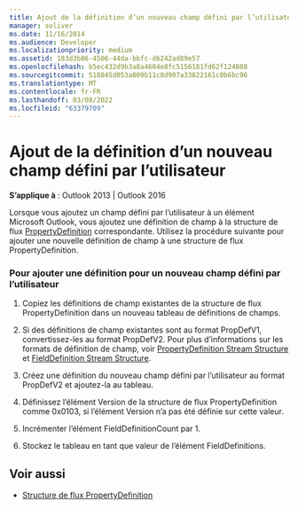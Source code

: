 ```yaml
---
title: Ajout de la définition d’un nouveau champ défini par l’utilisateur
manager: soliver
ms.date: 11/16/2014
ms.audience: Developer
ms.localizationpriority: medium
ms.assetid: 183d3b86-4506-44da-bbfc-d6242ad89e57
ms.openlocfilehash: b5ec432d9b3a8a4604e8fc5156181fd62f124808
ms.sourcegitcommit: 518845d053a009b11c8d907a33822161c0b6bc96
ms.translationtype: MT
ms.contentlocale: fr-FR
ms.lasthandoff: 03/08/2022
ms.locfileid: "63379709"
---
```

# <a name="add-a-definition-for-a-new-user-defined-field"></a>Ajout de la définition d’un nouveau champ défini par l’utilisateur
 
**S’applique à** : Outlook 2013 | Outlook 2016 
  
Lorsque vous ajoutez un champ défini par l’utilisateur à un élément Microsoft Outlook, vous ajoutez une définition de champ à la structure de flux [PropertyDefinition](propertydefinition-stream-structure.md) correspondante. Utilisez la procédure suivante pour ajouter une nouvelle définition de champ à une structure de flux PropertyDefinition. 
  
### <a name="to-add-a-definition-for-a-new-user-defined-field"></a>Pour ajouter une définition pour un nouveau champ défini par l’utilisateur

1. Copiez les définitions de champ existantes de la structure de flux PropertyDefinition dans un nouveau tableau de définitions de champs. 
    
2. Si des définitions de champ existantes sont au format PropDefV1, convertissez-les au format PropDefV2. Pour plus d’informations sur les formats de définition de champ, voir [PropertyDefinition Stream Structure](propertydefinition-stream-structure.md) et [FieldDefinition Stream Structure](fielddefinition-stream-structure.md).
    
3. Créez une définition du nouveau champ défini par l’utilisateur au format PropDefV2 et ajoutez-la au tableau.
    
4. Définissez l’élément Version de la structure de flux PropertyDefinition comme 0x0103, si l’élément Version n’a pas été définie sur cette valeur.
    
5. Incrémenter l’élément FieldDefinitionCount par 1.
    
6. Stockez le tableau en tant que valeur de l’élément FieldDefinitions.
    
## <a name="see-also"></a>Voir aussi

- [Structure de flux PropertyDefinition](propertydefinition-stream-structure.md)

